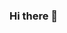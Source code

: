 ### Hi there 👋

<!--
**Shumailakayani06/shumailakayani06** is a ✨ _special_ ✨ repository because its `README.md` (this file) appears on your GitHub profile.

 I'm studying Frontend Development at Noroff in Bergen.
 
<p> 🔭 I’m currently working on Portfolio 1</p>
 <p>🌱 I’m currently learning  JavaScript </p>
 <p>📚 Completing my studies in june.2022</p>
<p> 💌 Contact me : shumailakayani059@gmail.com</p>
 
 
 
 ![Anurag's GitHub stats](https://github-readme-stats.vercel.app/api?username=shumailakayani06&show_icons=true&theme=tokyonight)
 
 [![Top Langs](https://github-readme-stats.vercel.app/api/top-langs/?username=shumailakayani06&layout=compact)](https://github.com/shumaila/github-readme-stats)


